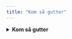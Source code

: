 ```yaml
---
title: "Kom så gutter"
---
```

<details>
  <summary><strong>Kom så gutter</strong></summary>
  <p><i>Råbesang</i><br>
  Kom så gutter, kom så FREM<br>
  Nu ska’ de fandme ha’ no’en bank<br>
  Hey hey hey</p>
</details>